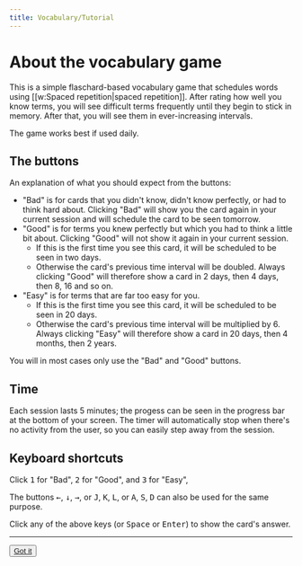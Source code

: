```yaml
---
title: Vocabulary/Tutorial
---
```


# About the vocabulary game

This is a simple flaschard-based vocabulary game that schedules words using [[w:Spaced repetition|spaced repetition]].
After rating how well you know terms, you will see difficult terms frequently until they begin to stick in memory. After that, you will see them in ever-increasing intervals.

The game works best if used daily.

## The buttons

An explanation of what you should expect from the buttons:
* "Bad" is for cards that you didn't know, didn't know perfectly, or had to think hard about. Clicking "Bad" will show you the card again in your current session and will schedule the card to be seen tomorrow.
* "Good" is for terms you knew perfectly but which you had to think a little bit about. Clicking "Good" will not show it again in your current session.
  * If this is the first time you see this card, it will be scheduled to be seen in two days.
  * Otherwise the card's previous time interval will be doubled. Always clicking "Good" will therefore show a card in 2 days, then 4 days, then 8, 16 and so on.
* "Easy" is for terms that are far too easy for you.
  * If this is the first time you see this card, it will be scheduled to be seen in 20 days.
  * Otherwise the card's previous time interval will be multiplied by 6. Always clicking "Easy" will therefore show a card in 20 days, then 4 months, then 2 years.

You will in most cases only use the "Bad" and "Good" buttons.

## Time

Each session lasts 5 minutes; the progess can be seen in the progress bar at the bottom of your screen. The timer will automatically stop when there's no activity from the user, so you can easily step away from the session.

## Keyboard shortcuts

Click <kbd>1</kbd> for "Bad", <kbd>2</kbd> for "Good", and <kbd>3</kbd> for "Easy",

The buttons <kbd>&larr;</kbd>, <kbd>↓</kbd>, <kbd>&rarr;</kbd>, or <kbd>J</kbd>, <kbd>K</kbd>, <kbd>L</kbd>, or <kbd>A</kbd>, <kbd>S</kbd>, <kbd>D</kbd> can also be used for the same purpose.

Click any of the above keys (or <kbd>Space</kbd> or <kbd>Enter</kbd>) to show the card's answer.

***

<Button><a href="VOCABULARY_PLAY">Got it</a></Button>
